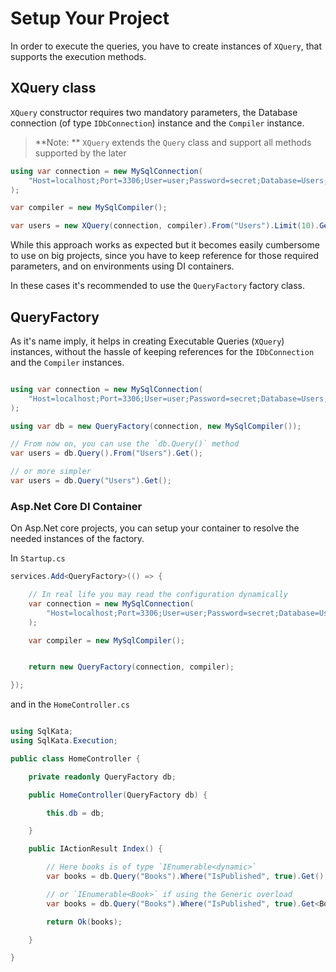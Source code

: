 # Setup Your Project

In order to execute the queries, you have to create instances of `XQuery`, that supports the execution methods.

## XQuery class

`XQuery` constructor requires two mandatory parameters, the Database connection (of type `IDbConnection`) instance and the `Compiler` instance.

> **Note: ** `XQuery` extends the `Query` class and support all methods supported by the later

```cs
using var connection = new MySqlConnection(
    "Host=localhost;Port=3306;User=user;Password=secret;Database=Users;SslMode=None"
);

var compiler = new MySqlCompiler();

var users = new XQuery(connection, compiler).From("Users").Limit(10).Get();
```

While this approach works as expected but it becomes easily cumbersome to use on big projects, since you have to keep reference for those required parameters, and on environments using DI containers.

In these cases it's recommended to use the `QueryFactory` factory class.


## QueryFactory

As it's name imply, it helps in creating Executable Queries (`XQuery`) instances, without the hassle of keeping references for the `IDbConnection` and the `Compiler` instances.


```cs

using var connection = new MySqlConnection(
    "Host=localhost;Port=3306;User=user;Password=secret;Database=Users;SslMode=None"
);

using var db = new QueryFactory(connection, new MySqlCompiler());

// From now on, you can use the `db.Query()` method
var users = db.Query().From("Users").Get();

// or more simpler
var users = db.Query("Users").Get();
```

### Asp.Net Core DI Container

On Asp.Net core projects, you can setup your container to resolve the needed instances of the factory.


In `Startup.cs`

```cs
services.Add<QueryFactory>(() => {

    // In real life you may read the configuration dynamically
    var connection = new MySqlConnection(
        "Host=localhost;Port=3306;User=user;Password=secret;Database=Users;SslMode=None"
    );

    var compiler = new MySqlCompiler();


    return new QueryFactory(connection, compiler);

});
```

and in the `HomeController.cs`

```cs

using SqlKata;
using SqlKata.Execution;

public class HomeController {

    private readonly QueryFactory db;

    public HomeController(QueryFactory db) {

        this.db = db;

    }

    public IActionResult Index() {

        // Here books is of type `IEnumerable<dynamic>`
        var books = db.Query("Books").Where("IsPublished", true).Get();

        // or `IEnumerable<Book>` if using the Generic overload
        var books = db.Query("Books").Where("IsPublished", true).Get<Book>();

        return Ok(books);

    }

}
```